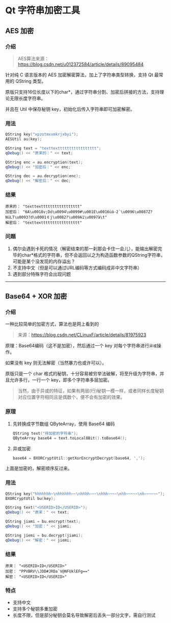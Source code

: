 Qt 字符串加密工具
===

## AES 加密

### 介绍

> AES算法来源：<https://blog.csdn.net/u012372584/article/details/89095484>

针对纯 C 语言版本的 AES 加密解密算法，加上了字符串类型转换，支持 Qt 最常用的 QString 类型。

原版只支持16位长度以下的char*，通过字符串分割、加密后拼接的方法，支持理论无限长度字符串。

并且在 Util 中保存秘钥 key，初始化后传入字符串即可加密解密。

### 用法

```C++
QString key("xpzotmxxmkrjxbyi");
AESUtil au(key);

QString text = "texttexttttttttttttttttt";
qDebug() << "原来的：" << text;

QString enc = au.encryption(text);
qDebug() << "加密后：" << enc;

QString dec = au.decryption(enc);
qDebug() << "解密后：" << dec;
```

### 结果

```
原来的： "texttexttttttttttttttttt"
加密后： "6A\u0018v;Dó\u0094\u0099#\u001E\u0016üá-2`\u0096\u0087Z?NúLT\u0093?d\u0001￠j\u0082?\u009A1\u0097à\t"
解密后： "texttexttttttttttttttttt"
```

### 问题

1. 偶尔会遇到卡死的情况（解密结束的那一刹那会卡住一会儿），能输出解密完毕的char*格式的字符串，但不会返回以之为构造函数参数的QString字符串，可能是某个没发现的内存溢出？
2. 不支持中文（但是可以通过URL编码等方式编码成非中文字符串）
3. 遇到部分特殊字符会出现问题



---



## Base64 + XOR 加密

### 介绍

一种比较简单的加密方式，算法也是网上看到的

> 来源：https://blog.csdn.net/CLinuxF/article/details/81975923

原理：Base64编码（这不是加密），然后通过一个 key 对每个字符串进行`异或`操作。

如果没有 key 则无法解密（当然暴力也或许可以）。

原版只是一个 char 格式的秘钥，十分容易被穷举法破解，将至升级为字符串，并且允许多行，一行一个 key，即多个字符串多层加密。

> 当然，由于异或的特征，如果有两层(行)秘钥一模一样，或者同样长度秘钥对应位置字符相同且是偶数个，便不会有加密的效果。

### 原理

1. 先转换成字节数组 QByteArray，使用 Base64 编码

   ```C++
   QString text("待加密的字符串");
   QByteArray base64 = text.toLocal8Bit().toBase64();
   ```

2. 异或加密

   ```C++
   base64 = BXORCryptUtil::getXorEncryptDecrypt(base64, ',');
   ```

上面是加密的，解密顺序反过来。

### 用法

```C++
QString key("hhhhhhh~\nhhhhhh~~\nhhhh~~~\nhhh~~~~\nhh~~~~~\nh~~~~~~"); // 6个秘钥
BXORCryptUtil bu(key);

QString text("<USERID>ID</USERID>");
qDebug() << "原来：" << text;

QString jiami = bu.encrypt(text);
qDebug() << "加密：" << jiami;

QString jiemi = bu.decrypt(jiami);
qDebug() << "解密：" << jiemi;
```

### 结果

```
原来： "<USERID>ID</USERID>"
加密： "PPVBRV\\JDD#JRDa`V@NFUklEFg=="
解密： "<USERID>ID</USERID>"
```

### 特点

- 支持中文
- 支持多个秘钥多重加密
- 长度不限，但是部分秘钥会莫名导致解密后丢失一部分文字，需自行测试

